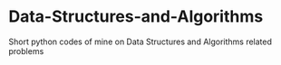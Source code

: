 # Data-Structures-and-Algorithms
Short python codes of mine on Data Structures and Algorithms related problems
